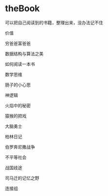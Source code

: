 # theBook



可以把自己阅读到的书籍，整理出来，没办法记不住



价值

穷爸爸富爸爸

数据结构与算法之美

如何阅读一本书

数学思维

肠子的小心思

神逻辑

火焰中的秘密

猿猴的把戏

大脑勇士

柏林日记

伯罗奔尼撒战争

不平等社会

战国歧途

司马迁的记忆之野

连接组

